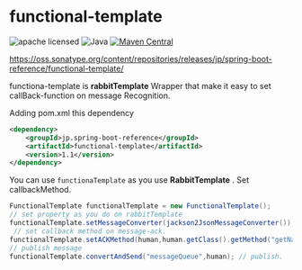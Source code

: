 # functional-template
![apache licensed](https://img.shields.io/badge/License-Apache_2.0-d94c32.svg)
![Java](https://img.shields.io/badge/Language-Java-f88909.svg)
[![Maven Central](https://maven-badges.herokuapp.com/maven-central/jp.spring-boot-reference/functional-template/badge.svg)](https://maven-badges.herokuapp.com/maven-central/jp.spring-boot-reference/functional-template)

https://oss.sonatype.org/content/repositories/releases/jp/spring-boot-reference/functional-template/

functiona-template is __rabbitTemplate__ Wrapper that make it easy to set callBack-function on message Recognition.

Adding pom.xml this dependency 
```xml
<dependency>
	<groupId>jp.spring-boot-reference</groupId>
	<artifactId>functional-template</artifactId>
	<version>1.1</version>
</dependency>
```


You can use `functionaTemplate` as you use __RabbitTemplate__ . 
Set callbackMethod.

```Java
FunctionalTemplate functionalTemplate = new FunctionalTemplate();
// set property as you do on rabbitTemplate
functionalTemplate.setMessageConverter(jackson2JsonMessageConverter()); 
 // set callback method on message-ack. 
functionalTemplate.setACKMethod(human,human.getClass().getMethod("getName"));
// publish message 
functionalTemplate.convertAndSend("messageQueue",human); // publish. 
```



